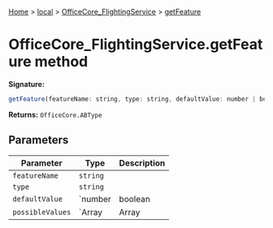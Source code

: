 [Home](./index) &gt; [local](local.md) &gt; [OfficeCore\_FlightingService](local.officecore_flightingservice.md) &gt; [getFeature](local.officecore_flightingservice.getfeature.md)

# OfficeCore\_FlightingService.getFeature method


**Signature:**
```javascript
getFeature(featureName: string, type: string, defaultValue: number | boolean | string, possibleValues?: Array<number> | Array<string> | Array<boolean> | Array<ScopedValue>): OfficeCore.ABType;
```
**Returns:** `OfficeCore.ABType`

## Parameters

|  Parameter | Type | Description |
|  --- | --- | --- |
|  `featureName` | `string` |  |
|  `type` | `string` |  |
|  `defaultValue` | `number | boolean | string` |  |
|  `possibleValues` | `Array<number> | Array<string> | Array<boolean> | Array<ScopedValue>` |  |

